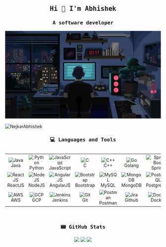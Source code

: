 
<h2 align="center"><samp>Hi 👋 I'm Abhishek </samp></h2>
<h3 align="center"><samp>A software developer </samp> </h3>

![My cool animation](https://github.com/NejkarAbhishek/gif/blob/main/work.gif)

<p align="left"> <img src="https://komarev.com/ghpvc/?username=NejkarAbhishek&label=Profile%20views&color=0e75b6&style=flat" alt="NejkarAbhishek" /> </p>

<h3 align="center"><samp>💻 Languages and Tools</samp></h3>
<div style="display: flex; align-items: flex-start; align: center">

<table align="center">
  <tr>
    <td align="center" width="100">
      <img src="https://skillicons.dev/icons?i=java" alt="Java" width="45" height="45" />
      <br>Java
    </td>
    <td align="center" width="100">
      <img src="https://skillicons.dev/icons?i=python" alt="Python" width="45" height="45" />
      <br>Python
    </td>
    <td align="center" width="100">
      <img src="https://skillicons.dev/icons?i=javascript" alt="JavaScript" width="45" height="45" />
      <br>JavaScript
    </td>
    <td align="center" width="100">
      <img src="https://skillicons.dev/icons?i=c" alt="C" width="45" height="45" />
      <br>C
    </td>
    <td align="center" width="100">
      <img src="https://skillicons.dev/icons?i=cpp" alt="C++" width="45" height="45" />
      <br>C++
    </td>
    <td align="center" width="100">
      <img src="https://skillicons.dev/icons?i=go" alt="Go" width="45" height="45" />
      <br>Golang
    </td>
    <td align="center" width="100">
      <img src="https://skillicons.dev/icons?i=spring" alt="Spring Boot" width="45" height="45" />
      <br>Spring
    </td>
    <td align="center" width="100">
      <img src="https://skillicons.dev/icons?i=express" alt="ExpressJS" width="45" height="45" />
      <br>ExpressJS
    </td>
  </tr>

  <tr>
    <td align="center" width="100">
      <img src="https://skillicons.dev/icons?i=react" alt="ReactJS" width="45" height="45" />
      <br>ReactJS
    </td>
    <td align="center" width="100">
      <img src="https://skillicons.dev/icons?i=nodejs" alt="NodeJS" width="45" height="45" />
      <br>NodeJS
    </td>
    <td align="center" width="100">
      <img src="https://skillicons.dev/icons?i=angular" alt="AngularJS" width="45" height="45" />
      <br>AngularJS
    </td>
    <td align="center" width="100">
      <img src="https://skillicons.dev/icons?i=bootstrap" alt="Bootstrap" width="45" height="45" />
      <br>Bootstrap
    </td>
    <td align="center" width="100">
      <img src="https://skillicons.dev/icons?i=mysql" alt="MySQL" width="45" height="45" />
      <br>MySQL
    </td>
    <td align="center" width="100">
      <img src="https://skillicons.dev/icons?i=mongodb" alt="MongoDB" width="45" height="45" />
      <br>MongoDB
    </td>
    <td align="center" width="100">
      <img src="https://skillicons.dev/icons?i=postgres" alt="PostgreSQL" width="45" height="45" />
      <br>PostgreSQL
    </td>
    <td align="center" width="100">
      <img src="https://skillicons.dev/icons?i=firebase" alt="Firebase" width="45" height="45" />
      <br>Firebase
    </td>
  </tr>

  <tr>
    <td align="center" width="100">
      <img src="https://skillicons.dev/icons?i=aws" alt="AWS" width="45" height="45" />
      <br>AWS
    </td>
    <td align="center" width="100">
      <img src="https://skillicons.dev/icons?i=gcp" alt="GCP" width="45" height="45" />
      <br>GCP
    </td>
    <td align="center" width="100">
      <img src="https://skillicons.dev/icons?i=jenkins" alt="Jenkins" width="45" height="45" />
      <br>Jenkins
    </td>
    <td align="center" width="100">
      <img src="https://skillicons.dev/icons?i=git" alt="Git" width="45" height="45" />
      <br>Git
    </td>
    <td align="center" width="100">
      <img src="https://skillicons.dev/icons?i=postman" alt="Postman" width="45" height="45" />
      <br>Postman
    </td>
    <td align="center" width="100">
      <img src="https://skillicons.dev/icons?i=github" alt="Jira" width="45" height="45" />
      <br>Github
    </td>
    <td align="center" width="100">
      <img src="https://skillicons.dev/icons?i=docker" alt="Docker" width="45" height="45" />
      <br>Docker
    </td>
    <td align="center" width="100">
      <img src="https://skillicons.dev/icons?i=kubernetes" alt="Kubernetes" width="45" height="45" />
      <br>Kubernetes
    </td>
  </tr>
</table>

</div>

<br>

<h3 align="center"><samp>📟 GitHub Stats</samp></h3>
<p align="center">

<img height="50%" width="auto" src ="https://github-readme-stats.vercel.app/api?username=NejkarAbhishek&show_icons=true&count_private=true&hide_border=true&hide=issues,contribs&bg_color=00000000&title_color=5fa0fe&text_color=ffffff&icon_color=5fa0fe">

<img height="50%" width="auto" src ="https://github-readme-stats.vercel.app/api/top-langs/?username=NejkarAbhishek&layout=compact&hide_border=true&bg_color=00000000&langs_count=6&hide=jupyter%20notebook,tex,css,php&exclude_repo=Pacman-AI&title_color=5fa0fe&text_color=ffffff">

<img src ="https://github-readme-streak-stats.herokuapp.com?user=NejkarAbhishek&hide_border=true&background=00000000&stroke=5fa0fe&ring=5fa0fe&fire=5fa0fe&currStreakLabel=5fa0fe&sideNums=ffffff&currStreakNum=ffffff&dates=AAAAAA&sideLabels=ffffff">

<br>
<br>
